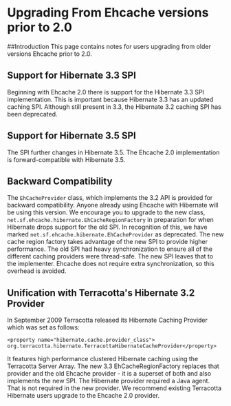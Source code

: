 ---
---
# Upgrading From Ehcache versions prior to 2.0  <a name="Upgrading-From-Ehcache-versions-prior-to-20"/>



##Introduction
This page contains notes for users upgrading from older versions Ehcache prior to 2.0.

## Support for Hibernate 3.3 SPI
Beginning with  Ehcache 2.0 there is support for the Hibernate 3.3 SPI implementation.
This is important because Hibernate 3.3 has an updated caching SPI. Although still present in 3.3, the Hibernate 3.2 caching SPI has been deprecated.

## Support for Hibernate 3.5 SPI
The SPI further changes in Hibernate 3.5. The Ehcache 2.0 implementation is forward-compatible with Hibernate 3.5.

## Backward Compatibility
The `EhCacheProvider` class, which implements the 3.2 API is provided for backward compatibility.
Anyone already using Ehcache with Hibernate will be using this version. We encourage you to upgrade
to the new class, `net.sf.ehcache.hibernate.EhCacheRegionFactory` in preparation for when Hibernate drops support for
the old SPI. In recognition of this, we have marked `net.sf.ehcache.hibernate.EhCacheProvider` as deprecated.
The new cache region factory takes advantage of the new SPI to provide higher performance. The old
SPI had heavy synchronization to ensure all of the different caching providers were thread-safe.
The new SPI leaves that to the implementer. Ehcache does not require extra synchronization, so this
overhead is avoided.

## Unification with Terracotta's Hibernate 3.2 Provider
In September 2009 Terracotta released its Hibernate Caching Provider which was set as follows:

    <property name="hibernate.cache.provider_class">
    org.terracotta.hibernate.TerracottaHibernateCacheProvider</property>

It features high performance clustered Hibernate caching using the Terracotta Server Array.
The new 3.3 EhCacheRegionFactory replaces that provider and the old Ehcache provider - it is a superset
of both and also implements the new SPI. The Hibernate provider required a Java agent.
That is not required in the new provider.
We recommend existing Terracotta Hibernate users upgrade to the Ehcache 2.0 provider.
